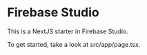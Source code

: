 # Firebase Studio

This is a NextJS starter in Firebase Studio.

To get started, take a look at src/app/page.tsx.

<!-- This is a minor change to generate a new commit. -->
